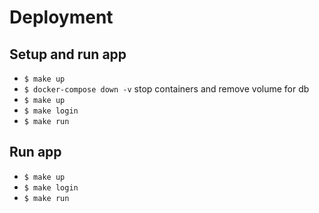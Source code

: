 # Deployment

## Setup and run app

- `$ make up`
- `$ docker-compose down -v` stop containers and remove volume for db
- `$ make up`
- `$ make login`
- `$ make run`

## Run app

- `$ make up`
- `$ make login`
- `$ make run`
